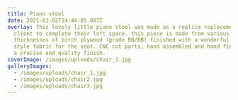 ```yaml
---
title: Piano stool
date: 2021-01-02T14:44:05.007Z
overlay: This lovely little piano stool was made as a replica replacement for a
  client to complete their loft space. this piece is made from various
  thicknesses of birch plywood (grade BB/BB) finished with a wonderful art deco
  style fabric for the seat. CNC cut parts, hand assembled and hand finished for
  a precise and quality finish.
coverImage: /images/uploads/chair_1.jpg
galleryImages:
  - /images/uploads/chair_1.jpg
  - /images/uploads/chair2.jpg
  - /images/uploads/chair3.jpg
---
```

